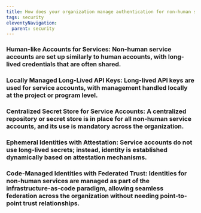 ```yaml
---
title: How does your organization manage authentication for non-human service accounts in cloud systems?
tags: security
eleventyNavigation:
  parent: security
---
```


### **Human-like Accounts for Services:** Non-human service accounts are set up similarly to human accounts, with long-lived credentials that are often shared.

### **Locally Managed Long-Lived API Keys:** Long-lived API keys are used for service accounts, with management handled locally at the project or program level.

### **Centralized Secret Store for Service Accounts:** A centralized repository or secret store is in place for all non-human service accounts, and its use is mandatory across the organization.

### **Ephemeral Identities with Attestation:** Service accounts do not use long-lived secrets; instead, identity is established dynamically based on attestation mechanisms.

### **Code-Managed Identities with Federated Trust:** Identities for non-human services are managed as part of the infrastructure-as-code paradigm, allowing seamless federation across the organization without needing point-to-point trust relationships.
